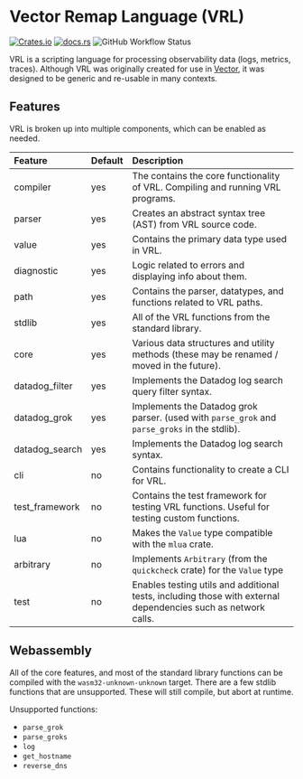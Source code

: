 # Vector Remap Language (VRL)

[![Crates.io](https://img.shields.io/crates/v/vrl?style=flat-square)](https://crates.io/crates/vrl)
[![docs.rs](https://img.shields.io/docsrs/vrl?style=flat-square)](https://docs.rs/vrl/0.4.0/vrl/)
![GitHub Workflow Status](https://img.shields.io/github/actions/workflow/status/vectordotdev/vrl/test.yml?style=flat-square)

VRL is a scripting language for processing observability data (logs, metrics, traces). Although VRL was originally
created for use in [Vector], it was designed to be generic and re-usable in many contexts.


## Features

VRL is broken up into multiple components, which can be enabled as needed.

| Feature        | Default | Description                                                                                                   |
|:---------------|:--------|:--------------------------------------------------------------------------------------------------------------|
| compiler       | yes     | The contains the core functionality of VRL. Compiling and running VRL programs.                               |
| parser         | yes     | Creates an abstract syntax tree (AST) from VRL source code.                                                   |
| value          | yes     | Contains the primary data type used in VRL.                                                                   |
| diagnostic     | yes     | Logic related to errors and displaying info about them.                                                       |
| path           | yes     | Contains the parser, datatypes, and functions related to VRL paths.                                           |
| stdlib         | yes     | All of the VRL functions from the standard library.                                                           |
| core           | yes     | Various data structures and utility methods (these may be renamed / moved in the future).                     |
| datadog_filter | yes     | Implements the Datadog log search query filter syntax.                                                        |
| datadog_grok   | yes     | Implements the Datadog grok parser. (used with `parse_grok` and `parse_groks` in the stdlib).                 |
| datadog_search | yes     | Implements the Datadog log search syntax.                                                                     |
| cli            | no      | Contains functionality to create a CLI for VRL.                                                               |
| test_framework | no      | Contains the test framework for testing VRL functions. Useful for testing custom functions.                   |
| lua            | no      | Makes the `Value` type compatible with the `mlua` crate.                                                      |
| arbitrary      | no      | Implements `Arbitrary` (from the `quickcheck` crate) for the `Value` type                                     |
| test           | no      | Enables testing utils and additional tests, including those with external dependencies such as network calls. |

## Webassembly

All of the core features, and most of the standard library functions can be compiled with the `wasm32-unknown-unknown` target.
There are a few stdlib functions that are unsupported. These will still compile, but abort at runtime.

Unsupported functions:
- `parse_grok`
- `parse_groks`
- `log`
- `get_hostname`
- `reverse_dns`



[vector]: https://vector.dev
[vrl]: https://vrl.dev
